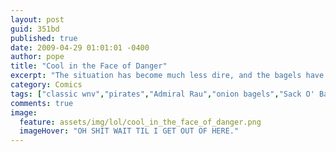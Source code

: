 ```yaml
---
layout: post
guid: 351bd
published: true
date: 2009-04-29 01:01:01 -0400
author: pope
title: "Cool in the Face of Danger"
excerpt: "The situation has become much less dire, and the bagels have been settled. Everything seems to be going well with our new friend the Admiral."
category: Comics
tags: ["classic wnv","pirates","Admiral Rau","onion bagels","Sack O' Bagels","rum","violence"]
comments: true 
image:
  feature: assets/img/lol/cool_in_the_face_of_danger.png
  imageHover: "OH SHIT WAIT TIL I GET OUT OF HERE."
---
```


